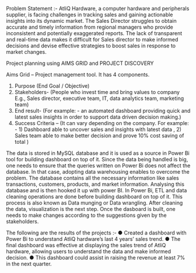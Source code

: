 Problem Statement :- AtliQ Hardware, a computer hardware and peripherals supplier, is facing challenges in tracking sales and gaining actionable insights into its dynamic market. The Sales Director struggles to obtain accurate and timely information from regional managers who provide inconsistent and potentially exaggerated reports. The lack of transparent and real-time data makes it difficult for Sales director to make informed decisions and devise effective strategies to boost sales in response to market changes.

Project planning using AIMS GRID and PROJECT DISCOVERY

Aims Grid – Project management tool. It has 4 components.
1) Purpose (End Goal / Objective)
2) Stakeholders- (People who invest time and bring values to company E.g., Sales director, executive team, IT, data analytics team, marketing team)
3) End result- (For example: - an automated dashboard providing quick and latest sales insights in order to support data driven decision making.)
4) Success Criteria – (It can vary depending on the company. For example: - 1) Dashboard able to uncover sales and insights with latest data , 2) Sales team able to make better decision and prove 10% cost saving of total )

The data is stored in MySQL database and it is used as a source in Power Bi tool for building dashboard on top of it. Since the data being handled is big, one needs to ensure that the queries written on Power Bi does not affect the database. In that case, adopting data warehousing enables to overcome the problem. 
The database contains all the necessary information like sales transactions, customers, products, and market information. Analysing this database and is then hooked it up with power BI. In Power Bi, ETL and data cleaning operations are done before building dashboard on top of it. This process is also known as Data munging or Data wrangling.
After cleaning the data, visualization is the next step. Once the dasboard is built, one needs to make changes according to the suggestions given by the stakeholders. 

The following are the results of the projects :- 
●	Created a dashboard with Power Bi to understand AtliQ hardware’s last 4 years’ sales trend.
●	The final dashboard was effective at displaying the sales trend of AtliQ hardware, allowing users to understand the data and make informed decision.
●	This dashboard could assist in raising the revenue at least 7% in the next quarter.

















